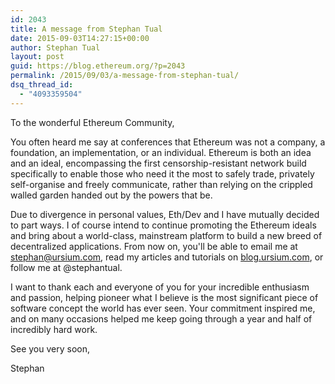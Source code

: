 ```yaml
---
id: 2043
title: A message from Stephan Tual
date: 2015-09-03T14:27:15+00:00
author: Stephan Tual
layout: post
guid: https://blog.ethereum.org/?p=2043
permalink: /2015/09/03/a-message-from-stephan-tual/
dsq_thread_id:
  - "4093359504"
---
```

To the wonderful Ethereum Community,

You often heard me say at conferences that Ethereum was not a company, a foundation, an implementation, or an individual. Ethereum is both an idea and an ideal, encompassing the first censorship-resistant network build specifically to enable those who need it the most to safely trade, privately self-organise and freely communicate, rather than relying on the crippled walled garden handed out by the powers that be.

Due to divergence in personal values, Eth/Dev and I have mutually decided to part ways. I of course intend to continue promoting the Ethereum ideals and bring about a world-class, mainstream platform to build a new breed of decentralized applications. From now on, you'll be able to email me at stephan@ursium.com, read my articles and tutorials on <a href="http://blog.ursium.com">blog.ursium.com</a>, or follow me at @stephantual.

I want to thank each and everyone of you for your incredible enthusiasm and passion, helping pioneer what I believe is the most significant piece of software concept the world has ever seen. Your commitment inspired me, and on many occasions helped me keep going through a year and half of incredibly hard work. 

See you very soon,
												
Stephan